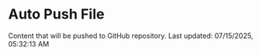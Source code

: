 # Auto Push File

Content that will be pushed to GitHub repository.
Last updated: 07/15/2025, 05:32:13 AM